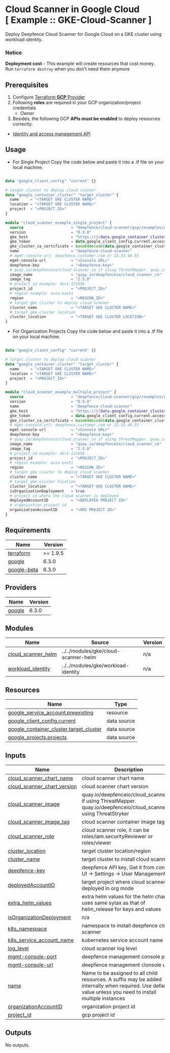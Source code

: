 # Cloud Scanner in Google Cloud<br/>[ Example :: GKE-Cloud-Scanner ] 

Deploy Deepfence Cloud Scanner for Google Cloud on a GKE cluster using workload identity.<br/>

### Notice
**Deployment cost** - This example will create resources that cost money.<br/>Run `terraform destroy` when you don't need them anymore

## Prerequisites

1. Configure [Terraform **GCP** Provider](https://registry.terraform.io/providers/hashicorp/google/latest/docs)
2. Following **roles** are required in your GCP organization/project credentials
   * _Owner_
3. Besides, the following GCP **APIs must be enabled** to deploy resources correctly:

* [Identity and access management API](https://console.cloud.google.com/marketplace/product/google/iam.googleapis.com)

## Usage
- For Single Project
Copy the code below and paste it into a .tf file on your local machine.

```terraform

data "google_client_config" "current" {}

# target cluster to deploy cloud scanner
data "google_container_cluster" "target_cluster" {
  name     = "<TARGET GKE CLUSTER NAME>"
  location = "<TARGET GKE CLUSTER NAME>"
  project  = "<PROJECT_ID>"
}

module "cloud_scanner_example_single_project" {
  source                     = "deepfence/cloud-scanner/gcp//examples/gke"
  version                    = "0.9.0"
  gke_host                   = "https://${data.google_container_cluster.target_cluster.endpoint}"
  gke_token                  = data.google_client_config.current.access_token
  gke_cluster_ca_certificate = base64decode(data.google_container_cluster.target_cluster.master_auth[0].cluster_ca_certificate,)
  name                       = "deepfence-cloud-scanner"
  # mgmt-console-url: deepfence.customer.com or 22.33.44.55
  mgmt-console-url           = "<Console URL>"
  deepfence-key              = "<Deepfence-key>"
  # quay.io/deepfenceio/cloud_scanner_ce if using ThreatMapper. quay.io/deepfenceio/cloud_scanner if using ThreatStryker
  image_name                 = "quay.io/deepfenceio/cloud_scanner_ce"
  image_tag                  = "2.5.0"
  # project_id example: dev1-123456
  project_id                 = "<PROJECT_ID>"
  # region example: asia-east1
  region                     = "<REGION_ID>"
  # target gke cluster to deploy cloud scanner
  cluster_name               = "<TARGET GKE CLUSTER NAME>"
  # target gke cluster location
  cluster_location           = "<TARGET GKE CLUSTER LOCATION>"
}
```

- For Organization Projects 
Copy the code below and paste it into a .tf file on your local machine.

```terraform

data "google_client_config" "current" {}

# target cluster to deploy cloud scanner
data "google_container_cluster" "target_cluster" {
  name     = "<TARGET GKE CLUSTER NAME>"
  location = "<TARGET GKE CLUSTER NAME>"
  project  = "<PROJECT_ID>"
}

module "cloud_scanner_example_multiple_project" {
  source                     = "deepfence/cloud-scanner/gcp//examples/gke"
  version                    = "0.9.0"
  name                       = "deepfence-cloud-scanner"
  gke_host                   = "https://${data.google_container_cluster.target_cluster.endpoint}"
  gke_token                  = data.google_client_config.current.access_token
  gke_cluster_ca_certificate = base64decode(data.google_container_cluster.target_cluster.master_auth[0].cluster_ca_certificate,)
  # mgmt-console-url: deepfence.customer.com or 22.33.44.55
  mgmt-console-url           = "<Console URL>"
  deepfence-key              = "<Deepfence-key>"
  # quay.io/deepfenceio/cloud_scanner_ce if using ThreatMapper. quay.io/deepfenceio/cloud_scanner if using ThreatStryker
  image_name                 = "quay.io/deepfenceio/cloud_scanner_ce"
  image_tag                  = "2.5.0"
  # project_id example: dev1-123456
  project_id                 = "<PROJECT_ID>"
  # region example: asia-east1
  region                     = "<REGION_ID>"
  # target gke cluster to deploy cloud scanner
  cluster_name               = "<TARGET GKE CLUSTER NAME>"
  # target gke cluster location
  cluster_location           = "<TARGET GKE CLUSTER NAME>"
  isOrganizationDeployment   = true
  # project id where the cloud scanner is deployed 
  deployedAccountID          = "<DEPLOYED PROJECT ID>"
  # organization project id 
  organizationAccountID      = "<ORG PROJECT ID>"
}
```


<!-- BEGIN_TF_DOCS -->
## Requirements

| Name | Version |
|------|---------|
| <a name="requirement_terraform"></a> [terraform](#requirement\_terraform) | >= 1.9.5 |
| <a name="requirement_google"></a> [google](#requirement\_google) | 6.3.0 |
| <a name="requirement_google-beta"></a> [google-beta](#requirement\_google-beta) | 6.3.0 |

## Providers

| Name | Version |
|------|---------|
| <a name="provider_google"></a> [google](#provider\_google) | 6.3.0 |

## Modules

| Name | Source | Version |
|------|--------|---------|
| <a name="module_cloud_scanner_helm"></a> [cloud\_scanner\_helm](#module\_cloud\_scanner\_helm) | ../../modules/gke/cloud-scanner-helm | n/a |
| <a name="module_workload_identity"></a> [workload\_identity](#module\_workload\_identity) | ../../modules/gke/workload-identity | n/a |

## Resources

| Name | Type |
|------|------|
| [google_service_account.preexisting](https://registry.terraform.io/providers/hashicorp/google/6.3.0/docs/resources/service_account) | resource |
| [google_client_config.current](https://registry.terraform.io/providers/hashicorp/google/6.3.0/docs/data-sources/client_config) | data source |
| [google_container_cluster.target_cluster](https://registry.terraform.io/providers/hashicorp/google/6.3.0/docs/data-sources/container_cluster) | data source |
| [google_projects.projects](https://registry.terraform.io/providers/hashicorp/google/6.3.0/docs/data-sources/projects) | data source |

## Inputs

| Name | Description | Type | Default | Required |
|------|-------------|------|---------|:--------:|
| <a name="input_cloud_scanner_chart_name"></a> [cloud\_scanner\_chart\_name](#input\_cloud\_scanner\_chart\_name) | cloud scanner chart name | `string` | `"deepfence-cloud-scanner"` | no |
| <a name="input_cloud_scanner_chart_version"></a> [cloud\_scanner\_chart\_version](#input\_cloud\_scanner\_chart\_version) | cloud scanner chart version | `string` | `"2.5.0"` | no |
| <a name="input_cloud_scanner_image"></a> [cloud\_scanner\_image](#input\_cloud\_scanner\_image) | quay.io/deepfenceio/cloud\_scanner\_ce if using ThreatMapper. quay.io/deepfenceio/cloud\_scanner if using ThreatStryker | `string` | `"quay.io/deepfenceio/cloud_scanner_ce"` | no |
| <a name="input_cloud_scanner_image_tag"></a> [cloud\_scanner\_image\_tag](#input\_cloud\_scanner\_image\_tag) | cloud scanner container image tag | `string` | `"2.5.0"` | no |
| <a name="input_cloud_scanner_role"></a> [cloud\_scanner\_role](#input\_cloud\_scanner\_role) | cloud scanner role, it can be roles/iam.securityReviewer or roles/viewer | `string` | `"roles/iam.securityReviewer"` | no |
| <a name="input_cluster_location"></a> [cluster\_location](#input\_cluster\_location) | target cluster location/region | `string` | n/a | yes |
| <a name="input_cluster_name"></a> [cluster\_name](#input\_cluster\_name) | target cluster to install cloud scanner | `string` | n/a | yes |
| <a name="input_deepfence-key"></a> [deepfence-key](#input\_deepfence-key) | deepfence API key, Get it from console UI -> Settings -> User Management | `string` | n/a | yes |
| <a name="input_deployedAccountID"></a> [deployedAccountID](#input\_deployedAccountID) | target project where cloud scanner is deployed in org mode | `string` | `""` | no |
| <a name="input_extra_helm_values"></a> [extra\_helm\_values](#input\_extra\_helm\_values) | extra helm values for the helm chart uses same sytax as that of helm\_release for keys and values | `map(string)` | `{}` | no |
| <a name="input_isOrganizationDeployment"></a> [isOrganizationDeployment](#input\_isOrganizationDeployment) | n/a | `bool` | `false` | no |
| <a name="input_k8s_namespace"></a> [k8s\_namespace](#input\_k8s\_namespace) | namespace to install deepfence cloud scanner | `string` | `"deepfence"` | no |
| <a name="input_k8s_service_account_name"></a> [k8s\_service\_account\_name](#input\_k8s\_service\_account\_name) | kubernetes service account name | `string` | `"deepfence-cloud-scanner"` | no |
| <a name="input_log_level"></a> [log\_level](#input\_log\_level) | cloud scanner log level | `string` | `"info"` | no |
| <a name="input_mgmt-console-port"></a> [mgmt-console-port](#input\_mgmt-console-port) | deepfence management console port | `string` | `"443"` | no |
| <a name="input_mgmt-console-url"></a> [mgmt-console-url](#input\_mgmt-console-url) | deepfence management clonsole url | `string` | n/a | yes |
| <a name="input_name"></a> [name](#input\_name) | Name to be assigned to all child resources. A suffix may be added internally when required. Use default value unless you need to install multiple instances | `string` | `"deepfence-cloud-scanner"` | no |
| <a name="input_organizationAccountID"></a> [organizationAccountID](#input\_organizationAccountID) | organization project id | `string` | `""` | no |
| <a name="input_project_id"></a> [project\_id](#input\_project\_id) | gcp project id | `string` | n/a | yes |

## Outputs

No outputs.
<!-- END_TF_DOCS -->